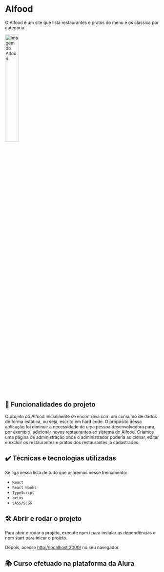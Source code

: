 # Alfood

O Alfood é um site que lista restaurantes e pratos do menu e os classica por categoria. 

<img src="screencapture.png" alt="Imagem do Alfood" width="30%">


## 🔨 Funcionalidades do projeto

O projeto do Alfood inicialmente se encontrava com um consumo de dados de forma estática, ou seja, escrito em hard code. O propósito dessa aplicação foi diminuir a necessidade de uma pessoa desenvolvedora para, por exemplo, adicionar novos restaurantes ao sistema do Alfood. Criamos uma página de administração onde o administrador poderia adicionar, editar e excluir os restaurantes e pratos dos restaurantes já cadastrados.

## ✔️ Técnicas e tecnologias utilizadas

Se liga nessa lista de tudo que usaremos nesse treinamento:

- `React`
- `React Hooks`
- `TypeScript`
- `axios`
- `SASS/SCSS`

## 🛠️ Abrir e rodar o projeto

Para abrir e rodar o projeto, execute npm i para instalar as dependências e npm start para inicar o projeto.

Depois, acesse <a href="http://localhost:3000/">http://localhost:3000/</a> no seu navegador.

## 📚 Curso efetuado na plataforma da Alura
